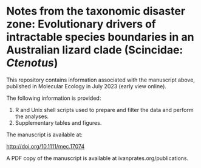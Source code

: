 # Notes from the taxonomic disaster zone: Evolutionary drivers of intractable species boundaries in an Australian lizard clade (Scincidae: _Ctenotus_)

This repository contains information associated with the manuscript above, published in Molecular Ecology in July 2023 (early view online).

The following information is provided:

1. R and Unix shell scripts used to prepare and filter the data and perform the analyses.
2. Supplementary tables and figures.

The manuscript is available at:

http://doi.org/10.1111/mec.17074

A PDF copy of the manuscript is available at ivanprates.org/publications.
